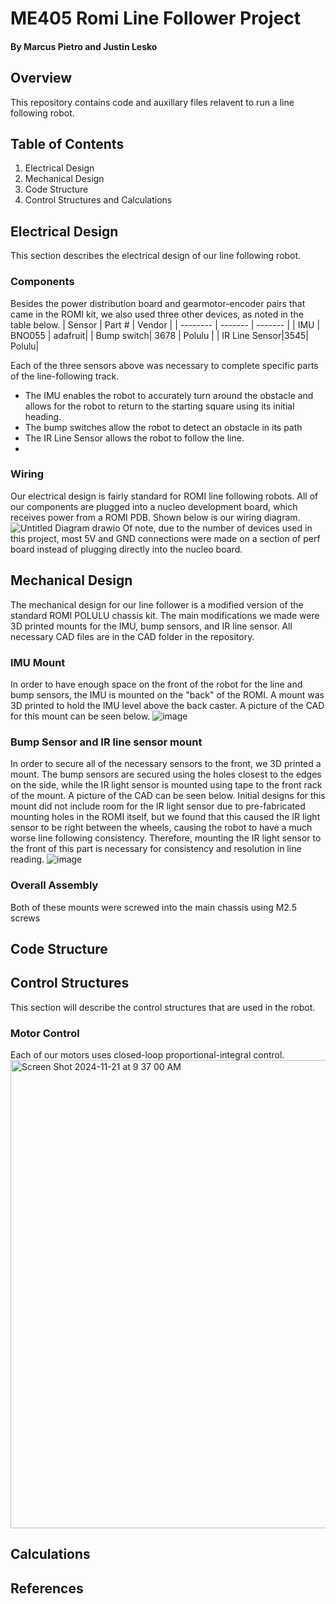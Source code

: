 # ME405 Romi Line Follower Project
#### By Marcus Pietro and Justin Lesko
## Overview
This repository contains code and auxillary files relavent to run a line following robot. 
## Table of Contents
1. Electrical Design
2. Mechanical Design
3. Code Structure
4. Control Structures and Calculations
## Electrical Design
This section describes the electrical design of our line following robot.
### Components
Besides the power distribution board and gearmotor-encoder pairs that came in the ROMI kit, we also used three other devices, as noted in the table below.
| Sensor   | Part #  | Vendor  | 
| -------- | ------- | ------- | 
| IMU      | BNO055  | adafruit|
| Bump switch| 3678  | Polulu | 
| IR Line Sensor|3545| Polulu|

Each of the three sensors above was necessary to complete specific parts of the line-following track. 
- The IMU enables the robot to accurately turn around the obstacle and allows for the robot to return to the starting square using its initial heading. 
- The bump switches allow the robot to detect an obstacle in its path
- The IR Line Sensor allows the robot to follow the line.
- 
### Wiring
Our electrical design is fairly standard for ROMI line following robots. All of our components are plugged into a nucleo development board, which receives power from a ROMI PDB. Shown below is our wiring diagram.
![Untitled Diagram drawio](https://github.com/user-attachments/assets/a3b0814f-1b20-4740-8eae-b674b0f8a109)
Of note, due to the number of devices used in this project, most 5V and GND connections were made on a section of perf board instead of plugging directly into the nucleo board.

## Mechanical Design
The mechanical design for our line follower is a modified version of the standard ROMI POLULU chassis kit. The main modifications we made were 3D printed mounts for the IMU, bump sensors, and IR line sensor. All necessary CAD files are in the CAD folder in the repository.
### IMU Mount
In order to have enough space on the front of the robot for the line and bump sensors, the IMU is mounted on the "back" of the ROMI. A mount was 3D printed to hold the IMU level above the back caster. A picture of the CAD for this mount can be seen below.
![image](https://github.com/user-attachments/assets/4bd9ce43-ba0c-4eb3-98f1-6e1b10570b08)
### Bump Sensor and IR line sensor mount
In order to secure all of the necessary sensors to the front, we 3D printed a mount. The bump sensors are secured using the holes closest to the edges on the side, while the IR light sensor is mounted using tape to the front rack of the mount. A picture of the CAD can be seen below. Initial designs for this mount did not include room for the IR light sensor due to pre-fabricated mounting holes in the ROMI itself, but we found that this caused the IR light sensor to be right between the wheels, causing the robot to have a much worse line following consistency. Therefore, mounting the IR light sensor to the front of this part is necessary for consistency and resolution in line reading. 
![image](https://github.com/user-attachments/assets/72b3a93d-ac85-48df-9d0d-ee1f16bd5c0a)
### Overall Assembly
Both of these mounts were screwed into the main chassis using M2.5 screws
## Code Structure

## Control Structures
This section will describe the control structures that are used in the robot.
### Motor Control
Each of our motors uses closed-loop proportional-integral control. 
<img width="749" alt="Screen Shot 2024-11-21 at 9 37 00 AM" src="https://github.com/user-attachments/assets/ef799270-c59c-4ba0-b219-5e157936887b" />

## Calculations
## References


